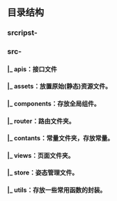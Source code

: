 ## 目录结构 

### srcripst-

### src-

#### |_ apis：接口文件

#### |_ assets：放置原始(静态)资源文件。

#### |_ components：存放全局组件。

#### |_ router：路由文件夹。

#### |_ contants：常量文件夹，存放常量。

#### |_ views：页面文件夹。

#### |_ store：姿态管理文件。

#### |_ utils：存放一些常用函数的封装。
